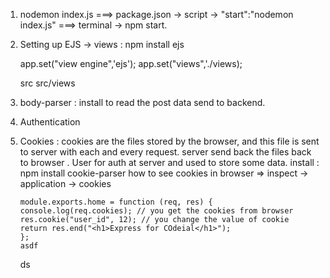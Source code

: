 1.  nodemon index.js ===> package.json -> script -> "start":"nodemon index.js" ===> terminal ->
    npm start.

2.  Setting up EJS -> views
    : npm install ejs

    app.set("view engine",'ejs');
    app.set("views",'./views);

    src
    src/views

3.  body-parser : install to read the post data send to backend.
4.  Authentication
5.  Cookies : cookies are the files stored by the browser, and this file is sent to server with each
    and every request. server send back the files back to browser . User for auth at server and used
    to store some data.
    install : npm install cookie-parser
    how to see cookies in browser => inspect -> application -> cookies

        module.exports.home = function (req, res) {
        console.log(req.cookies); // you get the cookies from browser
        res.cookie("user_id", 12); // you change the value of cookie
        return res.end("<h1>Express for COdeial</h1>");
        };
        asdf

    ds

